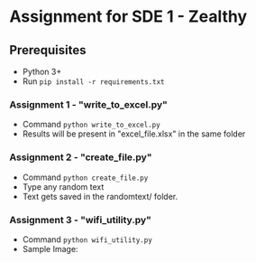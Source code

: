 # Assignment for SDE 1 - Zealthy

## Prerequisites
- Python 3+
- Run `pip install -r requirements.txt`

### Assignment 1 - "write_to_excel.py"
- Command `python write_to_excel.py`
- Results will be present in "excel_file.xlsx" in the same folder

### Assignment 2 - "create_file.py"
- Command `python create_file.py`
- Type any random text
- Text gets saved in the randomtext/ folder.

### Assignment 3 - "wifi_utility.py"

- Command `python wifi_utility.py`
- Sample Image: 